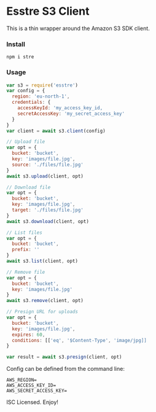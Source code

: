 # Esstre S3 Client

This is a thin wrapper around the Amazon S3 SDK client.

### Install

```
npm i stre
```

### Usage

```js
var s3 = require('esstre')
var config = {
  region: 'eu-north-1',
  credentials: {
    accessKeyId: 'my_access_key_id,
    secretAccessKey: 'my_secret_access_key'
  }
}
var client = await s3.client(config)

// Upload file
var opt = {
  bucket: 'bucket',
  key: 'images/file.jpg',
  source: './files/file.jpg'
}
await s3.upload(client, opt)

// Download file
var opt = {
  bucket: 'bucket',
  key: 'images/file.jpg',
  target: './files/file.jpg'
}
await s3.download(client, opt)

// List files
var opt = {
  bucket: 'bucket',
  prefix: ''
}
await s3.list(client, opt)

// Remove file
var opt = {
  bucket: 'bucket',
  key: 'images/file.jpg'
}
await s3.remove(client, opt)

// Presign URL for uploads
var opt = {
  bucket: 'bucket',
  key: 'images/file.jpg',
  expires: 60,
  conditions: [['eq', '$Content-Type', 'image/jpg]]
}

var result = await s3.presign(client, opt)
```

Config can be defined from the command line:
```
AWS_REGION=
AWS_ACCESS_KEY_ID=
AWS_SECRET_ACCESS_KEY=
```

ISC Licensed. Enjoy!